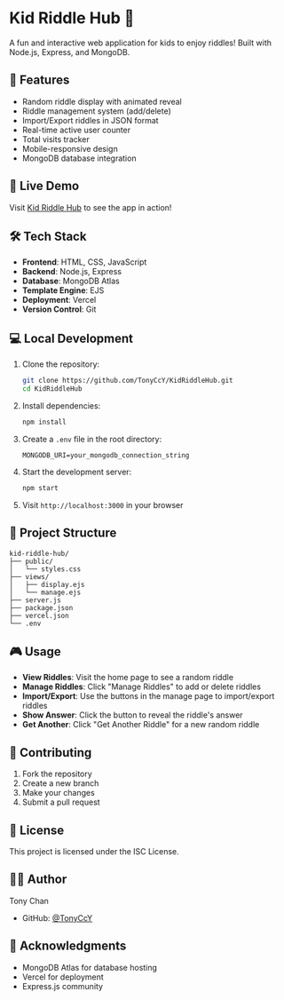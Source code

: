 # Kid Riddle Hub 🎯

A fun and interactive web application for kids to enjoy riddles! Built with Node.js, Express, and MongoDB.

## 🌟 Features

- Random riddle display with animated reveal
- Riddle management system (add/delete)
- Import/Export riddles in JSON format
- Real-time active user counter
- Total visits tracker
- Mobile-responsive design
- MongoDB database integration

## 🚀 Live Demo

Visit [Kid Riddle Hub](https://kid-riddle-hub.vercel.app/) to see the app in action!

## 🛠️ Tech Stack

- **Frontend**: HTML, CSS, JavaScript
- **Backend**: Node.js, Express
- **Database**: MongoDB Atlas
- **Template Engine**: EJS
- **Deployment**: Vercel
- **Version Control**: Git

## 💻 Local Development

1. Clone the repository:
   ```bash
   git clone https://github.com/TonyCcY/KidRiddleHub.git
   cd KidRiddleHub
   ```

2. Install dependencies:
   ```bash
   npm install
   ```

3. Create a `.env` file in the root directory:
   ```env
   MONGODB_URI=your_mongodb_connection_string
   ```

4. Start the development server:
   ```bash
   npm start
   ```

5. Visit `http://localhost:3000` in your browser

## 📁 Project Structure

```
kid-riddle-hub/
├── public/
│   └── styles.css
├── views/
│   ├── display.ejs
│   └── manage.ejs
├── server.js
├── package.json
├── vercel.json
└── .env
```

## 🎮 Usage

- **View Riddles**: Visit the home page to see a random riddle
- **Manage Riddles**: Click "Manage Riddles" to add or delete riddles
- **Import/Export**: Use the buttons in the manage page to import/export riddles
- **Show Answer**: Click the button to reveal the riddle's answer
- **Get Another**: Click "Get Another Riddle" for a new random riddle

## 🤝 Contributing

1. Fork the repository
2. Create a new branch
3. Make your changes
4. Submit a pull request

## 📝 License

This project is licensed under the ISC License.

## 👨‍💻 Author

Tony Chan
- GitHub: [@TonyCcY](https://github.com/TonyCcY)

## 🙏 Acknowledgments

- MongoDB Atlas for database hosting
- Vercel for deployment
- Express.js community